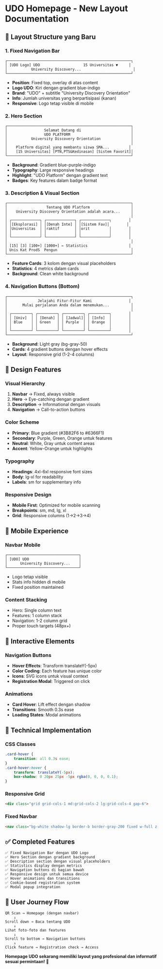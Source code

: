 # UDO Homepage - New Layout Documentation

## 🎨 **Layout Structure yang Baru**

### **1. Fixed Navigation Bar** 
```
┌─────────────────────────────────────────────────────────┐
│ [UDO Logo] UDO                    15 Universitas ▼     │
│           University Discovery...                        │
└─────────────────────────────────────────────────────────┘
```
- **Position**: Fixed top, overlay di atas content
- **Logo UDO**: Kiri dengan gradient blue-indigo  
- **Brand**: "UDO" + subtitle "University Discovery Orientation"
- **Info**: Jumlah universitas yang berpartisipasi (kanan)
- **Responsive**: Logo tetap visible di mobile

### **2. Hero Section**
```
┌─────────────────────────────────────────────────────────┐
│                 Selamat Datang di                       │
│                 UDO PLATFORM                            │
│           University Discovery Orientation              │
│                                                         │
│    Platform digital yang membantu siswa SMA...         │
│    [15 Universitas] [PTN,PTS&Kedinasan] [Sistem Favorit]│
└─────────────────────────────────────────────────────────┘
```
- **Background**: Gradient blue-purple-indigo
- **Typography**: Large responsive headings
- **Highlight**: "UDO Platform" dengan gradient text
- **Badges**: Key features dalam badge format

### **3. Description & Visual Section**
```
┌─────────────────────────────────────────────────────────┐
│                  Tentang UDO Platform                   │
│    University Discovery Orientation adalah acara...     │
│                                                         │
│ ┌─────────────┐ ┌─────────────┐ ┌─────────────┐        │
│ │[Eksplorasi] │ │[Denah Inte] │ │[Sistem Fav]│        │
│ │Universitas  │ │raktif       │ │orit         │        │
│ │             │ │             │ │             │        │
│ └─────────────┘ └─────────────┘ └─────────────┘        │
│                                                         │
│ [15] [3] [100+] [1000+] ← Statistics                   │
│ Unis Kat ProdS  Pengun                                  │
└─────────────────────────────────────────────────────────┘
```
- **Feature Cards**: 3 kolom dengan visual placeholders
- **Statistics**: 4 metrics dalam cards
- **Background**: Clean white background

### **4. Navigation Buttons (Bottom)**
```
┌─────────────────────────────────────────────────────────┐
│              Jelajahi Fitur-Fitur Kami                 │
│       Mulai perjalanan Anda dalam menemukan...          │
│                                                         │
│ ┌─────────┐ ┌─────────┐ ┌─────────┐ ┌─────────┐        │
│ │ [Univ]  │ │ [Denah] │ │ [Jadwal]│ │ [Info]  │        │
│ │ Blue    │ │ Green   │ │ Purple  │ │ Orange  │        │
│ │         │ │         │ │         │ │         │        │
│ └─────────┘ └─────────┘ └─────────┘ └─────────┘        │
└─────────────────────────────────────────────────────────┘
```
- **Background**: Light gray (bg-gray-50)  
- **Cards**: 4 gradient buttons dengan hover effects
- **Layout**: Responsive grid (1-2-4 columns)

## 🎯 **Design Features**

### **Visual Hierarchy**
1. **Navbar** → Fixed, always visible
2. **Hero** → Eye-catching dengan gradient
3. **Description** → Informational dengan visuals  
4. **Navigation** → Call-to-action buttons

### **Color Scheme**
- **Primary**: Blue gradient (#3B82F6 to #6366F1)
- **Secondary**: Purple, Green, Orange untuk features
- **Neutral**: White, Gray untuk content areas
- **Accent**: Yellow-Orange untuk highlights

### **Typography**
- **Headings**: 4xl-6xl responsive font sizes
- **Body**: lg-xl for readability
- **Labels**: sm for supplementary info

### **Responsive Design**
- **Mobile First**: Optimized for mobile scanning
- **Breakpoints**: sm, md, lg, xl
- **Grid**: Responsive columns (1→2→3→4)

## 📱 **Mobile Experience**

### **Navbar Mobile**
```
┌─────────────────────────────────┐
│ [UDO] UDO                       │
│      University Discovery...    │
└─────────────────────────────────┘
```
- Logo tetap visible
- Stats info hidden di mobile
- Fixed position maintained

### **Content Stacking**
- Hero: Single column text
- Features: 1 column stack
- Navigation: 1-2 column grid
- Proper touch targets (48px+)

## 🚀 **Interactive Elements**

### **Navigation Buttons**
- **Hover Effects**: Transform translateY(-5px)
- **Color Coding**: Each feature has unique color
- **Icons**: SVG icons untuk visual context  
- **Registration Modal**: Triggered on click

### **Animations**
- **Card Hover**: Lift effect dengan shadow
- **Transitions**: Smooth 0.3s ease
- **Loading States**: Modal animations

## 🔧 **Technical Implementation**

### **CSS Classes**
```css
.card-hover {
    transition: all 0.3s ease;
}
.card-hover:hover {
    transform: translateY(-5px);
    box-shadow: 0 20px 25px -5px rgba(0, 0, 0, 0.1);
}
```

### **Responsive Grid**
```html
<div class="grid grid-cols-1 md:grid-cols-2 lg:grid-cols-4 gap-6">
```

### **Fixed Navbar**
```html
<nav class="bg-white shadow-lg border-b border-gray-200 fixed w-full z-50">
```

## ✅ **Completed Features**

```
✅ Fixed Navigation Bar dengan UDO Logo
✅ Hero Section dengan gradient background
✅ Description section dengan visual placeholders  
✅ Statistics display dengan metrics
✅ Navigation buttons di bagian bawah
✅ Responsive design untuk semua device
✅ Hover animations dan transitions
✅ Cookie-based registration system
✅ Modal popup integration
```

## 🎊 **User Journey Flow**

```
QR Scan → Homepage (dengan navbar)
    ↓
Scroll down → Baca tentang UDO  
    ↓
Lihat foto-foto dan features
    ↓  
Scroll to bottom → Navigation buttons
    ↓
Click feature → Registration check → Access
```

**Homepage UDO sekarang memiliki layout yang profesional dan informatif sesuai permintaan!** 🚀
